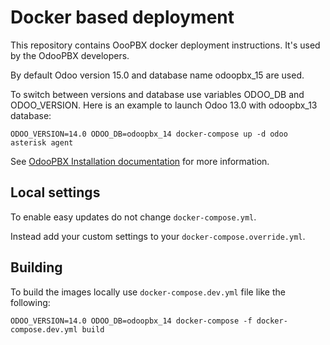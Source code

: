 # Docker based deployment
This repository contains OooPBX docker deployment instructions. It's used by the OdooPBX developers.

By default Odoo version 15.0 and database name odoopbx_15 are used.

To switch between versions and database use variables ODOO_DB and ODOO_VERSION. Here is an example to launch Odoo 13.0 with odoopbx_13 database:

```
ODOO_VERSION=14.0 ODOO_DB=odoopbx_14 docker-compose up -d odoo asterisk agent
```

See [OdooPBX Installation documentation](https://odoopbx.github.io/docs/administration/installation.html) for more information.

## Local settings
To enable easy updates do not change ``docker-compose.yml``.

Instead add your custom settings to your ``docker-compose.override.yml``.

## Building
To build the images locally use ``docker-compose.dev.yml`` file like the following:
```
ODOO_VERSION=14.0 ODOO_DB=odoopbx_14 docker-compose -f docker-compose.dev.yml build
```

